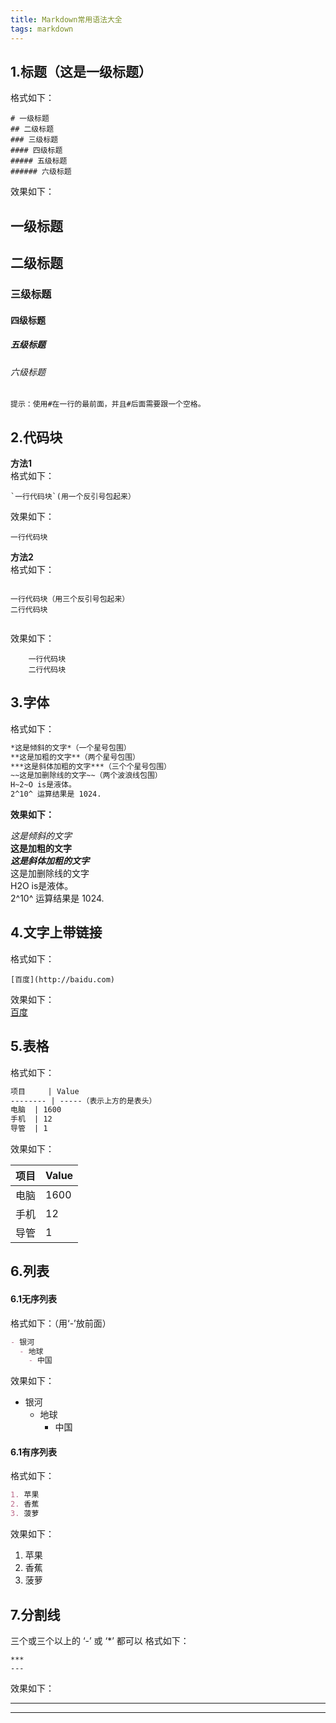 ```yaml
---
title: Markdown常用语法大全
tags: markdown 
---
```

## 1.标题（这是一级标题）

格式如下：

``` Copy
# 一级标题
## 二级标题
### 三级标题
#### 四级标题
##### 五级标题
###### 六级标题	
```

效果如下：

## 一级标题

## 二级标题

### 三级标题

#### 四级标题

##### 五级标题

###### 六级标题

`提示：使用#在一行的最前面，并且#后面需要跟一个空格。`

## 2.代码块

**方法1**  
格式如下：

``` Copy
`一行代码块`(用一个反引号包起来）
```

效果如下：

```Copy
一行代码块
```

**方法2**  
格式如下：

```Copy
```
	一行代码块（用三个反引号包起来）
	二行代码块
```
```

效果如下：

```Copy
	一行代码块
	二行代码块
```

## 3.字体

格式如下：

``` markdown
*这是倾斜的文字*（一个星号包围）
**这是加粗的文字**（两个星号包围）
***这是斜体加粗的文字***（三个个星号包围）
~~这是加删除线的文字~~（两个波浪线包围）
H~2~O is是液体。
2^10^ 运算结果是 1024.
```

**效果如下：**

*这是倾斜的文字*  
**这是加粗的文字**  
***这是斜体加粗的文字***  
这是加删除线的文字  
H2O is是液体。  
2^10^ 运算结果是 1024.

## 4.文字上带链接

格式如下：

```copy
[百度](http://baidu.com)
```

效果如下：  
[百度](http://baidu.com/ "http://baidu.com")

## 5.表格

格式如下：

```markdown
项目     | Value
-------- | -----（表示上方的是表头）
电脑  | 1600
手机  | 12
导管  | 1
```

效果如下：

| 项目 | Value |
| --- | --- |
| 电脑 | 1600 |
| 手机 | 12 |
| 导管 | 1 |

## 6.列表

#### 6.1无序列表

格式如下：（用‘-’放前面）

```markdown
- 银河
  - 地球
    - 中国
```

效果如下：

+   银河
    +   地球
        +   中国

#### 6.1有序列表

格式如下：

```markdown
1. 苹果
2. 香蕉
3. 菠萝
```

效果如下：

1.  苹果
2.  香蕉
3.  菠萝

## 7.分割线

三个或三个以上的 ‘-’ 或 ‘\*’ 都可以 格式如下：

```copy
***
---
```

效果如下：

* * *

---